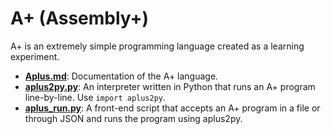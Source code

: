 # A+ (Assembly+)

A+ is an extremely simple programming language created as a learning experiment.
- **[Aplus.md](https://github.com/tragicmuffin/assembly-plus/blob/master/Aplus.md)**: Documentation of the A+ language.
- **[aplus2py.py](https://github.com/tragicmuffin/assembly-plus/blob/master/lib/aplus2py.py)**: An interpreter written in Python that runs an A+ program line-by-line. Use `import aplus2py`.
- **[aplus_run.py](https://github.com/tragicmuffin/assembly-plus/blob/master/aplus_run.py)**: A front-end script that accepts an A+ program in a file or through JSON and runs the program using aplus2py.
